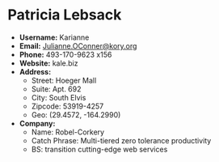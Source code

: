 # Patricia Lebsack

- **Username:** Karianne
- **Email:** Julianne.OConner@kory.org
- **Phone:** 493-170-9623 x156
- **Website:** kale.biz
- **Address:**
  - Street: Hoeger Mall
  - Suite: Apt. 692
  - City: South Elvis
  - Zipcode: 53919-4257
  - Geo: (29.4572, -164.2990)
- **Company:**
  - Name: Robel-Corkery
  - Catch Phrase: Multi-tiered zero tolerance productivity
  - BS: transition cutting-edge web services